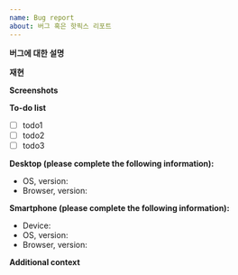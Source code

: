 ```yaml
---
name: Bug report
about: 버그 혹은 핫픽스 리포트
---
```


**버그에 대한 설명**

<!-- A clear and concise description of what the bug is. -->

**재현**

<!-- Steps to reproduce the behavior: -->

<!-- 1. Go to '...' -->
<!-- 2. Click on '....' -->
<!-- 3. Scroll down to '....' -->
<!-- 4. See error -->

**Screenshots**

<!-- If applicable, add screenshots to help explain your problem. -->

**To-do list**
- [ ] todo1
- [ ] todo2
- [ ] todo3

**Desktop (please complete the following information):**

- OS, version:
- Browser, version:

**Smartphone (please complete the following information):**

- Device:
- OS, version:
- Browser, version:

**Additional context**

<!-- Add any other context about the problem or helpful links here. -->
